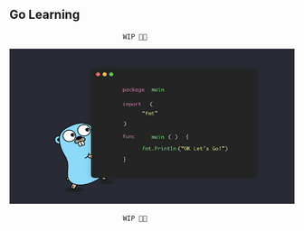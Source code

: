 ## Go Learning
                                WIP 🚧👷

<img src="./assets/imgs/golang.png">

                                WIP 🚧👷